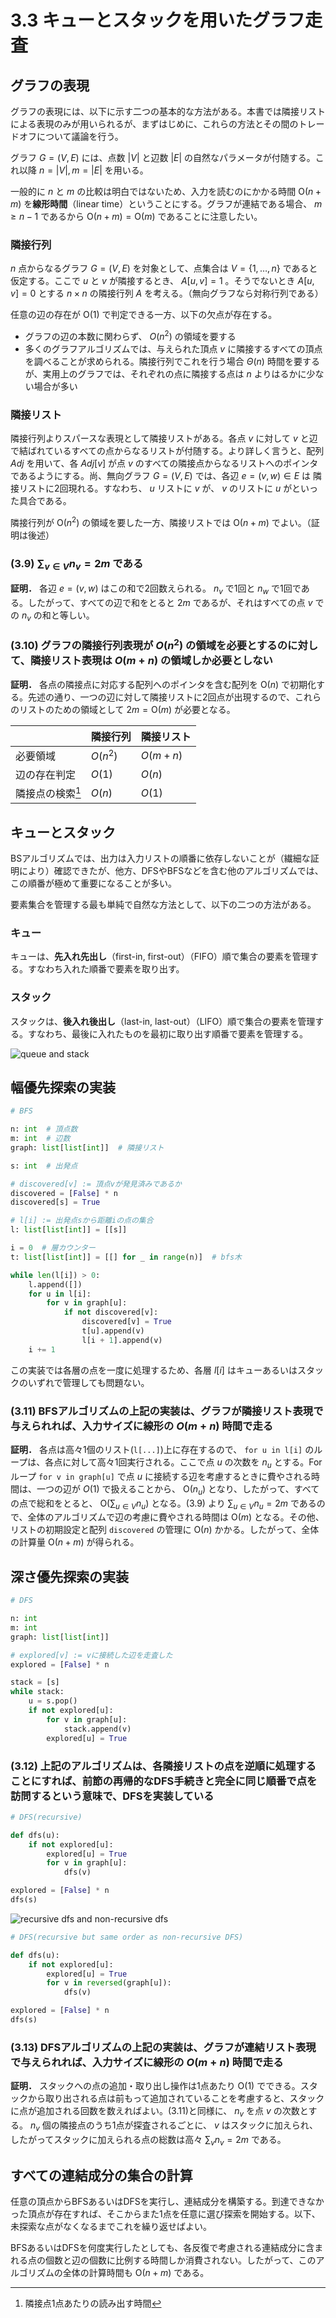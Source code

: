 # 3.3 キューとスタックを用いたグラフ走査

## グラフの表現

グラフの表現には、以下に示す二つの基本的な方法がある。本書では隣接リストによる表現のみが用いられるが、まずはじめに、これらの方法とその間のトレードオフについて議論を行う。

グラフ $G=(V,E)$ には、点数 $|V|$ と辺数 $|E|$ の自然なパラメータが付随する。これ以降 $n=|V|,m=|E|$ を用いる。

一般的に $n$ と $m$ の比較は明白ではないため、入力を読むのにかかる時間 $\mathrm{O}(n+m)$ を**線形時間**（linear time）ということにする。グラフが連結である場合、 $m\ge n-1$ であるから $\mathrm{O}(n+m)=\mathrm{O}(m)$ であることに注意したい。

### 隣接行列

$n$ 点からなるグラフ $G=(V,E)$ を対象として、点集合は $V=\{1,\ldots,n\}$ であると仮定する。ここで $u$ と $v$ が隣接するとき、 $A[u,v]=1$ 。そうでないとき $A[u,v]=0$ とする $n\times n$ の隣接行列 $A$ を考える。（無向グラフなら対称行列である）

任意の辺の存在が $\mathrm{O}(1)$ で判定できる一方、以下の欠点が存在する。

- グラフの辺の本数に関わらず、 $O(n^2)$ の領域を要する
- 多くのグラフアルゴリズムでは、与えられた頂点 $v$ に隣接するすべての頂点を調べることが求められる。隣接行列でこれを行う場合 $\Theta{(n)}$ 時間を要するが、実用上のグラフでは、それぞれの点に隣接する点は $n$ よりはるかに少ない場合が多い

### 隣接リスト

隣接行列よりスパースな表現として隣接リストがある。各点 $v$ に対して $v$ と辺で結ばれているすべての点からなるリストが付随する。より詳しく言うと、配列 $Adj$ を用いて、各 $Adj[v]$ が点 $v$ のすべての隣接点からなるリストへのポインタであるようにする。尚、無向グラフ $G=(V,E)$ では、各辺 $e=(v,w)\in E$ は 隣接リストに2回現れる。すなわち、 $u$ リストに $v$ が、 $v$ のリストに $u$ がといった具合である。

隣接行列が $\mathrm{O}(n^2)$ の領域を要した一方、隣接リストでは $\mathrm{O}(n+m)$ でよい。（証明は後述）

### (3.9) $\sum_{v\in V}{n_v}=2m$ である

**証明．** 各辺 $e=(v,w)$ はこの和で2回数えられる。 $n_v$ で1回と $n_w$ で1回である。したがって、すべての辺で和をとると $2m$ であるが、それはすべての点 $v$ での $n_v$ の和と等しい。

### (3.10) グラフの隣接行列表現が $O(n^2)$ の領域を必要とするのに対して、隣接リスト表現は $O(m+n)$ の領域しか必要としない

**証明．** 各点の隣接点に対応する配列へのポインタを含む配列を $\mathrm{O}(n)$ で初期化する。先述の通り、一つの辺に対して隣接リストに2回点が出現するので、これらのリストのための領域として $2m=\mathrm{O}(m)$ が必要となる。

||隣接行列|隣接リスト|
|---|---|---|
|必要領域| $O(n^2)$ | $O(m+n)$|
|辺の存在判定| $O(1)$ | $O(n)$ |
|隣接点の検索[^1] | $O(n)$ | $O(1)$ |

[^1]: 隣接点1点あたりの読み出す時間

## キューとスタック

BSアルゴリズムでは、出力は入力リストの順番に依存しないことが（繊細な証明により）確認できたが、他方、DFSやBFSなどを含む他のアルゴリズムでは、この順番が極めて重要になることが多い。

要素集合を管理する最も単純で自然な方法として、以下の二つの方法がある。

### キュー

キューは、**先入れ先出し**（first-in, first-out）（FIFO）順で集合の要素を管理する。すなわち入れた順番で要素を取り出す。

### スタック

スタックは、**後入れ後出し**（last-in, last-out）（LIFO）順で集合の要素を管理する。すなわち、最後に入れたものを最初に取り出す順番で要素を管理する。

![queue and stack](./img/3.3_queue_and_stack.png)

## 幅優先探索の実装

```py
# BFS

n: int  # 頂点数
m: int  # 辺数
graph: list[list[int]]  # 隣接リスト

s: int  # 出発点

# discovered[v] := 頂点vが発見済みであるか
discovered = [False] * n
discovered[s] = True

# l[i] := 出発点sから距離iの点の集合
l: list[list[int]] = [[s]]

i = 0  # 層カウンター
t: list[list[int]] = [[] for _ in range(n)]  # bfs木

while len(l[i]) > 0:
    l.append([])
    for u in l[i]:
        for v in graph[u]:
            if not discovered[v]:
                discovered[v] = True
                t[u].append(v)
                l[i + 1].append(v)
    i += 1

```

この実装では各層の点を一度に処理するため、各層 $l[i]$ はキューあるいはスタックのいずれで管理しても問題ない。

### (3.11) BFSアルゴリズムの上記の実装は、グラフが隣接リスト表現で与えられれば、入力サイズに線形の $O(m+n)$ 時間で走る

**証明．** 各点は高々1個のリスト(`l[...]`)上に存在するので、 `for u in l[i]` のループは、各点に対して高々1回実行される。ここで点 $u$ の次数を $n_u$ とする。Forループ `for v in graph[u]` で点 $u$ に接続する辺を考慮するときに費やされる時間は、一つの辺が $O(1)$ で扱えることから、 $\mathrm{O}(n_u)$ となり、したがって、すべての点で総和をとると、 $\mathrm{O}(\sum_{u\in V}{n_u})$ となる。(3.9) より $\sum_{u\in V}{n_u}=2m$ であるので、全体のアルゴリズムで辺の考慮に費やされる時間は $\mathrm{O}(m)$ となる。その他、リストの初期設定と配列 `discovered` の管理に $\mathrm{O}(n)$ かかる。したがって、全体の計算量 $\mathrm{O}(n+m)$ が得られる。

## 深さ優先探索の実装

```py
# DFS

n: int
m: int
graph: list[list[int]]

# explored[v] := vに接続した辺を走査した
explored = [False] * n

stack = [s]
while stack:
    u = s.pop()
    if not explored[u]:
        for v in graph[u]:
            stack.append(v)
        explored[u] = True

```

### (3.12) 上記のアルゴリズムは、各隣接リストの点を逆順に処理することにすれば、前節の再帰的なDFS手続きと完全に同じ順番で点を訪問するという意味で、DFSを実装している

```py
# DFS(recursive)

def dfs(u):
    if not explored[u]:
        explored[u] = True
        for v in graph[u]:
            dfs(v)

explored = [False] * n
dfs(s)

```

![recursive dfs and non-recursive dfs](./img/3.3_recursive_dfs_and_non-recursive_dfs.png)

```py
# DFS(recursive but same order as non-recursive DFS)

def dfs(u):
    if not explored[u]:
        explored[u] = True
        for v in reversed(graph[u]):
            dfs(v)

explored = [False] * n
dfs(s)

```

### (3.13) DFSアルゴリズムの上記の実装は、グラフが連結リスト表現で与えられれば、入力サイズに線形の $O(m+n)$ 時間で走る

**証明．** スタックへの点の追加・取り出し操作は1点あたり $\mathrm{O}(1)$ でできる。スタックから取り出される点は前もって追加されていることを考慮すると、スタックに点が追加される回数を数えればよい。(3.11)と同様に、 $n_v$ を点 $v$ の次数とする。 $n_v$ 個の隣接点のうち1点が探査されるごとに、 $v$ はスタックに加えられ、したがってスタックに加えられる点の総数は高々 $\sum_{v}{n_v}=2m$ である。

## すべての連結成分の集合の計算

任意の頂点からBFSあるいはDFSを実行し、連結成分を構築する。到達できなかった頂点が存在すれば、そこからまた1点を任意に選び探索を開始する。以下、未探索な点がなくなるまでこれを繰り返せばよい。

BFSあるいはDFSを何度実行したとしても、各反復で考慮される連結成分に含まれる点の個数と辺の個数に比例する時間しか消費されない。したがって、このアルゴリズムの全体の計算時間も $\mathrm{O}(n+m)$ である。
